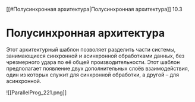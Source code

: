 
[[#Полусинхронная архитектура|Полусинхронная архитектура]] 10.3

# Полусинхронная архитектура

Этот архитектурный шаблон позволяет разделить части системы, занимающиеся синхронной и асинхронной обработками данных, без чрезмерного удара по её общей производительности. Этот шаблон предполагает появление двух дополнительных слоёв взаимодействия, один из которых служит для синхронной обработки, а другой – для асинхронной.

![[ParallelProg_221.png]]

















